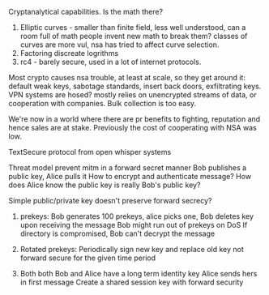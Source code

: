 Cryptanalytical capabilities. Is the math there?
1. Elliptic curves - smaller than finite field, less well understood, can a room full of math people invent new math to break them? classes of curves are more vul, nsa has tried to affect curve selection.
2. Factoring discreate logrithms
3. rc4 - barely secure, used in a lot of internet protocols.

Most crypto causes nsa trouble, at least at scale, so they get around it: default weak keys, sabotage standards, insert back doors, exfiltrating keys. VPN systems are hosed? mostly relies on unencrypted streams of data, or cooperation with companies. Bulk collection is too easy.

We're now in a world where there are pr benefits to fighting, reputation and hence sales are at stake. Previously the cost of cooperating with NSA was low.

TextSecure protocol from open whisper systems

Threat model
prevent mitm in a forward secret manner
Bob publishes a public key, Alice pulls it
How to encrypt and authenticate message?
How does Alice know the public key is really Bob's public key?

Simple public/private key doesn't preserve forward secrecy?
1. prekeys:
    Bob generates 100 prekeys, alice picks one, Bob deletes key upon receiving the message
    Bob might run out of prekeys on DoS
    If directory is compromised, Bob can't decrypt the message

2. Rotated prekeys:
    Periodically sign new key and replace old key
    not forward secure for the given time period

3. Both
    both Bob and Alice have a long term identity key
    Alice sends hers in first message
    Create a shared session key with forward security



